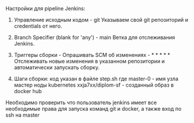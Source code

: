 Настройки для pipeline Jenkins:

1. Управление исходным кодом - git
Указываем свой git репозиторий и credentials от него.

2. Branch Specifier (blank for 'any') - main
Ветка для отслеживания Jenkins.

3. Триггеры сборки - Опрашивать SCM об изменениях - * * * * *
Отслеживать новые изменения в указанном репозитории и автоматически запускать сборку.

4. Шаги сборки: код указан в файле step.sh
где 
    master-0 - имя узла мастер ноды kubernetes
    xxja7xx/diplom-sf - созданный образ в docker hub 

Необходимо проверить что пользователь jenkins имеет все необходимые права для запуска команд git и docker, а также вход по ssh на master